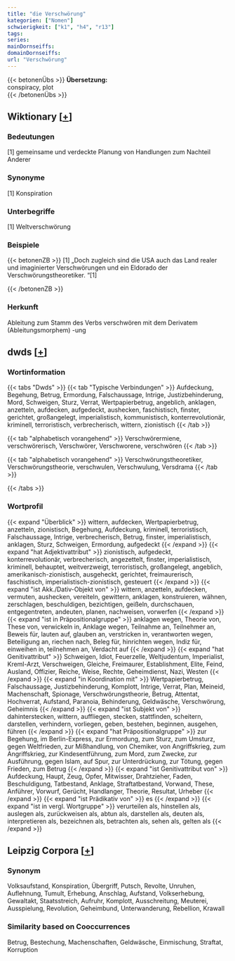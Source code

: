 ```yaml
---
title: "die Verschwörung"
kategorien: ["Nomen"]
schwierigkeit: ["k1", "h4", "r13"]
tags:
series:
mainDornseiffs:
domainDornseiffs:
url: "Verschwörung"
---
```


{{< betonenÜbs >}}
**Übersetzung:**  
conspiracy, plot  
{{< /betonenÜbs >}}

## Wiktionary [[+](https://de.wiktionary.org/wiki/Verschwörung)]

### Bedeutungen
[1] gemeinsame und verdeckte Planung von Handlungen zum Nachteil Anderer  

### Synonyme
[1] Konspiration  

### Unterbegriffe
[1] Weltverschwörung  

### Beispiele
{{< betonenZB >}}
[1] „Doch zugleich sind die USA auch das Land realer und imaginierter Verschwörungen und ein Eldorado der Verschwörungstheoretiker. “[1]  

{{< /betonenZB >}}
### Herkunft
Ableitung zum Stamm des Verbs verschwören mit dem Derivatem (Ableitungsmorphem) -ung  



## dwds [[+](https://www.dwds.de/wb/Verschwörung)]

### Wortinformation
{{< tabs "Dwds" >}}
{{< tab "Typische Verbindungen" >}}
Aufdeckung, Begehung, Betrug, Ermordung, Falschaussage, Intrige, Justizbehinderung, Mord, Schweigen, Sturz, Verrat, Wertpapierbetrug, angeblich, anklagen, anzetteln, aufdecken, aufgedeckt, aushecken, faschistisch, finster, gerichtet, großangelegt, imperialistisch, kommunistisch, konterrevolutionär, kriminell, terroristisch, verbrecherisch, wittern, zionistisch
{{< /tab >}}

{{< tab "alphabetisch vorangehend" >}}
Verschwörermiene, verschwörerisch, Verschwörer, Verschworene, verschwören
{{< /tab >}}

{{< tab "alphabetisch vorangehend" >}}
Verschwörungstheoretiker, Verschwörungstheorie, verschwulen, Verschwulung, Versdrama
{{< /tab >}}

{{< /tabs >}}

### Wortprofil
{{< expand "Überblick" >}} wittern, aufdecken, Wertpapierbetrug, anzetteln, zionistisch, Begehung, Aufdeckung, kriminell, terroristisch, Falschaussage, Intrige, verbrecherisch, Betrug, finster, imperialistisch, anklagen, Sturz, Schweigen, Ermordung, aufgedeckt {{< /expand >}}
{{< expand "hat Adjektivattribut" >}} zionistisch, aufgedeckt, konterrevolutionär, verbrecherisch, angezettelt, finster, imperialistisch, kriminell, behauptet, weitverzweigt, terroristisch, großangelegt, angeblich, amerikanisch-zionistisch, ausgeheckt, gerichtet, freimaurerisch, faschistisch, imperialistisch-zionistisch, gesteuert {{< /expand >}}
{{< expand "ist Akk./Dativ-Objekt von" >}} wittern, anzetteln, aufdecken, vermuten, aushecken, vereiteln, gewittern, anklagen, konstruieren, wähnen, zerschlagen, beschuldigen, bezichtigen, geißeln, durchschauen, entgegentreten, andeuten, planen, nachweisen, vorwerfen {{< /expand >}}
{{< expand "ist in Präpositionalgruppe" >}} anklagen wegen, Theorie von, These von, verwickeln in, Anklage wegen, Teilnahme an, Teilnehmer an, Beweis für, lauten auf, glauben an, verstricken in, verantworten wegen, Beteiligung an, riechen nach, Beleg für, hinrichten wegen, Indiz für, einweihen in, teilnehmen an, Verdacht auf {{< /expand >}}
{{< expand "hat Genitivattribut" >}} Schweigen, Idiot, Feuerzelle, Weltjudentum, Imperialist, Kreml-Arzt, Verschweigen, Gleiche, Freimaurer, Establishment, Elite, Feind, Ausland, Offizier, Reiche, Weise, Rechte, Geheimdienst, Nazi, Westen {{< /expand >}}
{{< expand "in Koordination mit" >}} Wertpapierbetrug, Falschaussage, Justizbehinderung, Komplott, Intrige, Verrat, Plan, Meineid, Machenschaft, Spionage, Verschwörungstheorie, Betrug, Attentat, Hochverrat, Aufstand, Paranoia, Behinderung, Geldwäsche, Verschwörung, Geheimnis {{< /expand >}}
{{< expand "ist Subjekt von" >}} dahinterstecken, wittern, auffliegen, stecken, stattfinden, scheitern, darstellen, verhindern, vorliegen, geben, bestehen, beginnen, ausgehen, führen {{< /expand >}}
{{< expand "hat Präpositionalgruppe" >}} zur Begehung, im Berlin-Express, zur Ermordung, zum Sturz, zum Umsturz, gegen Weltfrieden, zur Mißhandlung, von Chemiker, von Angriffskrieg, zum Angriffskrieg, zur Kindesentführung, zum Mord, zum Zwecke, zur Ausführung, gegen Islam, auf Spur, zur Unterdrückung, zur Tötung, gegen Frieden, zum Betrug {{< /expand >}}
{{< expand "ist Genitivattribut von" >}} Aufdeckung, Haupt, Zeug, Opfer, Mitwisser, Drahtzieher, Faden, Beschuldigung, Tatbestand, Anklage, Straftatbestand, Vorwand, These, Anführer, Vorwurf, Gerücht, Handlanger, Theorie, Resultat, Urheber {{< /expand >}}
{{< expand "ist Prädikativ von" >}} es {{< /expand >}}
{{< expand "ist in vergl. Wortgruppe" >}} verurteilen als, hinstellen als, auslegen als, zurückweisen als, abtun als, darstellen als, deuten als, interpretieren als, bezeichnen als, betrachten als, sehen als, gelten als {{< /expand >}}

## Leipzig Corpora [[+](https://corpora.uni-leipzig.de/en/res?word=Verschwörung&corpusId=deu_newscrawl-public_2018)]


### Synonym
Volksaufstand, Konspiration, Übergriff, Putsch, Revolte, Unruhen, Auflehnung, Tumult, Erhebung, Anschlag, Aufstand, Volkserhebung, Gewaltakt, Staatsstreich, Aufruhr, Komplott, Ausschreitung, Meuterei, Ausspielung, Revolution, Geheimbund, Unterwanderung, Rebellion, Krawall


### Similarity based on Cooccurrences
Betrug, Bestechung, Machenschaften, Geldwäsche, Einmischung, Straftat, Korruption

